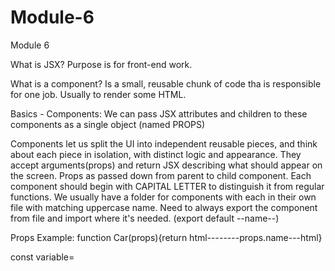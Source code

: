 # Module-6
Module 6

What is JSX?
Purpose is for front-end work. 

What is a component?
Is a small, reusable chunk of code tha is responsible for one job. Usually to render some HTML. 

Basics - Components:
We can pass JSX attributes and children to these components as a single object (named PROPS)

Components let us split the UI into independent reusable pieces, and think about each piece in isolation, with distinct logic and appearance. 
They accept arguments(props) and return JSX describing what should appear on the screen. Props as passed down from parent to child component. Each component should begin with CAPITAL LETTER to distinguish it from regular functions. 
We usually have a folder for components with each in their own file with matching uppercase name. Need to always export the component from file and import where it's needed. (export default --name--)

Props Example:
function Car(props){return html--------props.name---html}

const variable=<Car name="Names Value ">

